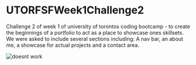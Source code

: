 # UTORFSFWeek1Challenge2
Challenge 2 of week 1 of university of torontos coding bootcamp - to create the beginnings of a portfolio to
act as a place to showcase ones skillsets.
We were asked to include several sections including:
A nav bar, an about me, a showcase for actual projects
and a contact area.



![doesnt work](https://user-images.githubusercontent.com/104922988/168946331-d0852697-8216-4f2f-83af-22e24b615c15.PNG)

